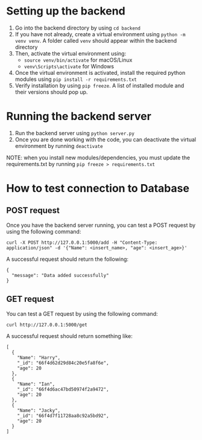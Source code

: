 # Setting up the backend

1. Go into the backend directory by using `cd backend`
2. If you have not already, create a virtual environment using `python -m venv venv`. A folder called `venv` should appear within the backend directory
3. Then, activate the virtual environment using:
   - `source venv/bin/activate` for macOS/Linux
   - `venv\Scripts\activate` for Windows
4. Once the virtual environment is activated, install the required python modules using `pip install -r requirements.txt`
5. Verify installation by using `pip freeze`. A list of installed module and their versions should pop up.

# Running the backend server

1. Run the backend server using `python server.py`
2. Once you are done working with the code, you can deactivate the virtual environment by running `deactivate`

NOTE: when you install new modules/dependencies, you must update the requirements.txt by running `pip freeze > requirements.txt`

# How to test connection to Database

## POST request

Once you have the backend server running, you can test a POST request by using the following command:

```shell
curl -X POST http://127.0.0.1:5000/add -H "Content-Type: application/json" -d '{"Name": <insert_name>, "age": <insert_age>}'
```

A successful request should return the following:

```
{
  "message": "Data added successfully"
}
```

## GET request

You can test a GET request by using the following command:

```shell
curl http://127.0.0.1:5000/get
```

A successful request should return something like:

```
[
  {
    "Name": "Harry",
    "_id": "66f4d62d29d84c20e5fa8f6e",
    "age": 20
  },
  {
    "Name": "Ian",
    "_id": "66f4d6ac47bd50974f2a9472",
    "age": 20
  },
  {
    "Name": "Jacky",
    "_id": "66f4d7f11728aa8c92a5bd92",
    "age": 20
  }
]
```

